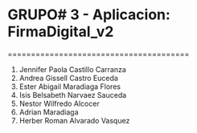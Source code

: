 # GRUPO# 3 - Aplicacion: FirmaDigital_v2
=======================================
1. Jennifer Paola Castillo Carranza
2. Andrea Gissell Castro Euceda
3. Ester Abigail Maradiaga Flores
4. Isis Belsabeth Narvaez Sauceda
5. Nestor Wilfredo Alcocer
6. Adrian Maradiaga
7. Herber Roman Alvarado Vasquez
